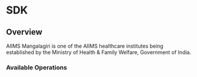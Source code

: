 # SDK

## Overview

AIIMS Mangalagiri is one of the AIIMS healthcare institutes being established by the Ministry of Health & Family Welfare, Government of India.

### Available Operations

